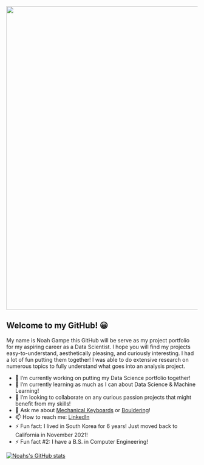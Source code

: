 <div>
    <img src="https://user-images.githubusercontent.com/23434317/158493613-a00c5302-ff87-4163-bea3-497c29be6ca9.jpg" width="800px">
</div>

## Welcome to my GitHub! 😀

<!--
**noah-kg/noah-kg** is a ✨ _special_ ✨ repository because its `README.md` (this file) appears on your GitHub profile.
--> 

My name is Noah Gampe this GitHub will be serve as my project portfolio for my aspiring career as a Data Scientist. I hope you will find my projects easy-to-understand, aesthetically pleasing, and curiously interesting. I had a lot of fun putting them together! I was able to do extensive research on numerous topics to fully understand what goes into an analysis project.

- 🔭 I’m currently working on putting my Data Science portfolio together!
- 🌱 I’m currently learning as much as I can about Data Science & Machine Learning!
- 👯 I’m looking to collaborate on any curious passion projects that might benefit from my skills!
- 💬 Ask me about [Mechanical Keyboards](https://www.reddit.com/r/MechanicalKeyboards/) or [Bouldering](https://www.instagram.com/noah_likes_climbing/)!
- 📫 How to reach me: [LinkedIn](https://www.linkedin.com/in/noahgampe/)
- ⚡ Fun fact: I lived in South Korea for 6 years! Just moved back to California in November 2021!
- ⚡ Fun fact #2: I have a B.S. in Computer Engineering!

[![Noahs's GitHub stats](https://github-readme-stats.vercel.app/api?username=noah-kg&count_private=true&show_icons=true&theme=radical&hide_rank=false)](https://github.com/anuraghazra/github-readme-stats)

<!-- [![Top Langs](https://github-readme-stats.vercel.app/api/top-langs/?username=noah-kg)](https://github.com/anuraghazra/github-readme-stats) -->
